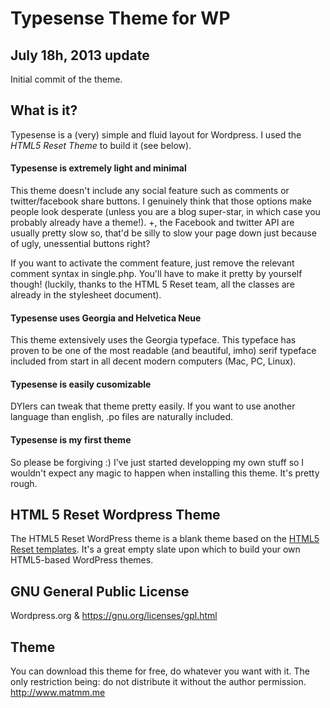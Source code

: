 #  Typesense Theme for WP

## July 18h, 2013 update

Initial commit of the theme. 

## What is it?

Typesense is a (very) simple and fluid layout for Wordpress. I used the *HTML5 Reset Theme* to build it (see below). 

#### Typesense is extremely light and minimal

This theme doesn't include any social feature such as comments or twitter/facebook share buttons. I genuinely think that those options make people look desperate (unless you are a blog super-star, in which case you probably already have a theme!). +, the Facebook and twitter API are usually pretty slow so, that'd be silly to slow your page down just because of ugly, unessential buttons right? 

If you want to activate the comment feature, just remove the relevant comment syntax in single.php. You'll have to make it pretty by yourself though! (luckily, thanks to the HTML 5 Reset team, all the classes are already in the stylesheet document). 

#### Typesense uses Georgia and Helvetica Neue 

This theme extensively uses the Georgia typeface. This typeface has proven to be one of the most readable (and beautiful, imho) serif typeface included from start in all decent modern computers (Mac, PC, Linux). 

#### Typesense is easily cusomizable 

DYIers can tweak that theme pretty easily. If you want to use another language than english, .po files are naturally included.

#### Typesense is my first theme

So please be forgiving :)
I've just started developping my own stuff so I wouldn't expect any magic to happen when installing this theme. It's pretty rough. 

## HTML 5 Reset Wordpress Theme

The HTML5 Reset WordPress theme is a blank theme based on the [HTML5 Reset templates](https://github.com/murtaugh/HTML5-Reset). It's a great empty slate upon which to build your own HTML5-based WordPress themes.

## GNU General Public License

Wordpress.org & https://gnu.org/licenses/gpl.html

## Theme 

You can download this theme for free, do whatever you want with it. The only restriction being: do not distribute it without the author permission. http://www.matmm.me 